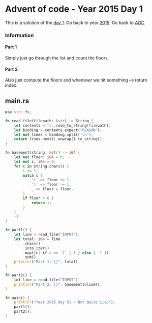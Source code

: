 # Advent of code - Year 2015 Day 1

This is a solution of the [day 1](https://adventofcode.com/2015/day/1). Go back to year [2015](2015.md). Go back to [AOC](../adventofcode.md).

### Information

#### Part 1

Simply just go through the list and count the floors.

#### Part 2

Also just compute the floors and whenever we hit something `<0` return index.

## main.rs

```rs
use std::fs;

fn read_file(filepath: &str) -> String {
    let contents = fs::read_to_string(filepath);
    let binding = contents.expect("REASON");
    let mut lines = binding.split('\n');
    return lines.next().unwrap().to_string();
}

fn basement(string: &str) -> i64 {
    let mut floor: i64 = 0;
    let mut i: i64 = 0;
    for c in string.chars() {
        i += 1;
        match c {
            '(' => floor += 1,
            ')' => floor -= 1,
            _ => floor = floor,
        }
        if floor < 0 {
            return i;
        }
    }
    -1
}

fn part1() {
    let line = read_file("INPUT");
    let total: i64 = line
        .chars()
        .into_iter()
        .map(|c| if c == '(' { 1 } else { -1 })
        .sum();
    println!("Part 1: {}", total);
}

fn part2() {
    let line = read_file("INPUT");
    println!("Part 2: {}", basement(&line));
}

fn main() {
    println!("Year 2015 day 01 - Not Quite Lisp");
    part1();
    part2();
}
```


